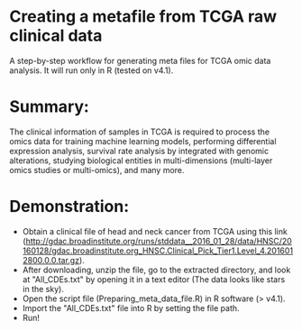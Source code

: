 # Creating a metafile from TCGA raw clinical data
A step-by-step workflow for generating meta files for TCGA omic data analysis. It will run only in R (tested on v4.1).

# Summary:
The clinical information of samples in TCGA is required to process the omics data for training machine learning models, performing differential expression analysis, survival rate analysis by integrated with genomic alterations, studying biological entities in multi-dimensions (multi-layer omics studies or multi-omics), and many more.

# Demonstration:
* Obtain a clinical file of head and neck cancer from TCGA using this link (http://gdac.broadinstitute.org/runs/stddata__2016_01_28/data/HNSC/20160128/gdac.broadinstitute.org_HNSC.Clinical_Pick_Tier1.Level_4.2016012800.0.0.tar.gz). 
* After downloading, unzip the file, go to the extracted directory, and look at "All_CDEs.txt" by opening it in a text editor (The data looks like stars in the sky).
* Open the script file (Preparing_meta_data_file.R) in R software (> v4.1). 
* Import the "All_CDEs.txt" file into R by setting the file path.
* Run! 
